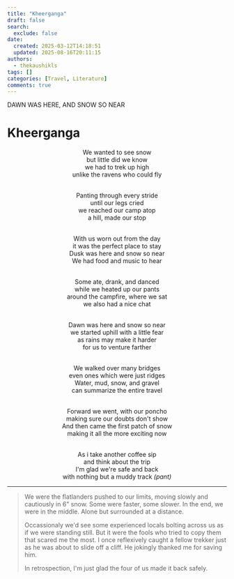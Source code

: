 ```yaml
---
title: "Kheerganga"
draft: false
search:
  exclude: false
date:
  created: 2025-03-12T14:18:51
  updated: 2025-08-16T20:11:15
authors:
  - thekaushikls
tags: []
categories: [Travel, Literature]
comments: true
---
```


DAWN WAS HERE, AND SNOW SO NEAR
<!-- more -->
# Kheerganga



<center>
We wanted to see snow
<br>but little did we know
<br>we had to trek up high
<br>unlike the ravens who could fly

<br>Panting through every stride
<br>until our legs cried
<br>we reached our camp atop
<br>a hill, made our stop

<br>With us worn out from the day
<br>it was the perfect place to stay
<br>Dusk was here and snow so near
<br>We had food and music to hear

<br>Some ate, drank, and danced
<br>while we heated up our pants
<br>around the campfire, where we sat
<br>we also had a nice chat

<br>Dawn was here and snow so near
<br>we started uphill with a little fear
<br>as rains may make it harder
<br>for us to venture farther

<br>We walked over many bridges
<br>even ones which were just ridges
<br>Water, mud, snow, and gravel
<br>can summarize the entire travel

<br>Forward we went, with our poncho
<br>making sure our doubts don't show
<br>And then came the first patch of snow
<br>making it all the more exciting now

<br>As i take another coffee sip
<br>and think about the trip
<br>I'm glad we're safe and back
<br>with nothing but a muddy track *(pant)*
</center>

---
> We were the flatlanders pushed to our limits, moving slowly and cautiously in 6" snow. Some were faster, some slower. In the end, we were in the middle. Alone but surrounded at a distance.
> 
> Occassionaly we'd see some experienced locals bolting across us as if we were standing still. But it were the fools who tried to copy them that scared me the most. I once reflexively caught a fellow trekker just as he was about to slide off a cliff. He jokingly thanked me for saving him.
> 
> In retrospection, I'm just glad the four of us made it back safely.
